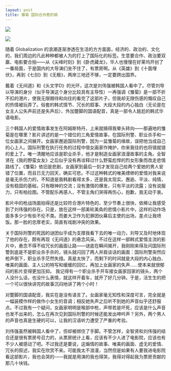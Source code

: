 ```yaml
---
layout: post
title: 雏菊 国际合作惹的祸
---
```




![](http://www.francaisblog.com/fy/images/chujupetit.jpg)

![](http://www.francaisblog.com/fy/images/chuju.jpg)

随着 Globalization 的浪潮逐渐渗透在生活的方方面面，经济的、政治的、文化的，我们周边的凡此种种都被人为的打上了国际化的标签。生意要合作、政治要双赢、电影要合拍——从《尖峰时刻》到《卧虎藏龙》，华人也慢慢在好莱坞开创了一番局面，于是国内的大导演们坐不住了，有票房啊。从《英雄》到《十面埋伏》，再到《七剑》到《无极》，两岸三地还不够，一定要跨出国界。

戴着《无间道》和《头文字D》的光环，这次是刘伟强被韩国人看中了。尽管刘导以导演的身分（似乎导演这个身分比较具有主导性）一再强调《雏菊》是一部不折不扣的港片，使我无限期待和向往的看完了这部片子，但我却无限伤感的慨叹自己的热情被玩弄了。俗套的韩式情节、冗长的叙事、大段大段的内心独白（无论是在女主人公失声前还是失声后）、外加蹩脚的国语配音，真是一部令人尴尬的韩式华语电影。

三个韩国人的爱情故事发生在阿姆斯特丹，上来就搞得我晕头转向——那遍地的雏菊是在哪里？影片讲述的是一个错位的三角爱情故事，在国际刑警、职业杀手和一位女画家之间展开。女画家邂逅国际刑警，因为一盆雏菊的缘故，误把他当成自己的心上人。国际刑警在执行任务的过程中借女画家作掩护，你来我往的也将错就错的爱上了。唯一清醒地应该是职业杀手，他才是制造女画家浪漫故事的主角。全智贤在《我的野蛮女友》之后似乎没有再诠释过什么野蛮彪悍的烈女形象而改走悲情路线了。《雏菊》依旧是悲剧，女画家到最后一刻才发现自己给两个爱她的男人安错了位置，而且已无力回天，确实可悲。不过这种韩式的唯美缥缈的爱情对我来说是毫无杀伤力的，不知道是我韩剧看得太多，还是我太现实。邂逅、平淡、纯情，没有稳固的基础，只有眼神的交流；没有激情的爆发，只有平淡的流露；没有说服力，只有柏拉图。不管配乐再感人，不管主角们哭得再伤心，抱歉，我无动于衷。

影片中的枪战场面拍得还是比较符合港片特色的，至少节奏上很快，依稀让我感受到了刘伟强的存在。只是，放在这样一部美轮美奂的悲情小影片中，这样的动作场面多多少少有些不伦不类。而姜大卫作为犯罪团伙幕后主使的出场，差点让我喷饭。那一脸的忠厚老实，简直有戏剧冲突的效果。

关于国际刑警的死因的谜团似乎成为支撑我看下去的唯一动力，刘导又及时地体现了他的存在，颇有再现《无间道》的悬念风采。不过在这样一部韩式爱情主流的影片中，悬念不得不给冗长的画面让路——谜底在瞬间揭开，我刚刚来得及问国际刑警到底是不是职业杀手杀的，镜头就闪回了两人并肩谈话的画面：国际刑警突然应枪声倒下，职业杀手茫然失措。真是太快了，而剩下的时间就是大段的内心独白、唯美的画面、主人公的特写和缓缓的回忆，再加上女画家的失声……使本来就很郁闷的影片变得更加压抑。 我记得有一个职业杀手开车接女画家回家的镜头，两个人没什么话，也没什么表情，就这样开着车，就开了好几分钟。于是，活生生的把一个可以很快讲完的故事沉闷地讲了两个小时！ 

对蹩脚的国语配音，我实在是没有语言了。女画家毫无知性和深度可言，完全就是一幅装模作样的做作小女生的音调；相反她失声之后听不到她的声音似乎还舒服点。不过我有一个疑问，女画家明明是喉部中枪，声带若是坏死，应该是什么声音也发不出来的，怎么在再次见到国际刑警的时候还能发出呻吟声？另外，两个男人的声音也真是生硬的可以，让我的汉语听力遭受了严重的考验。

刘伟强虽然被韩国人看中了，但却被绑住了手脚。不管怎样，全智贤和刘伟强的结合还是很有票房号召力的，从票房统计上看，应该有不少人进了电影院，应该也有不少人被感动了吧。不过我还是要说，这煽情的故事、唯美的画面、虚无的爱情、冗长的叙述，我实在欣赏不来。可能我太不浪漫，当然但是如果有人要我进电影院看这部影片，我也会哭的——我就是用演的我也得哭，我得对得起我为票房贡献的那几十块钱。 
